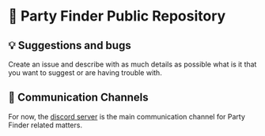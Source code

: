 # 🎉 Party Finder Public Repository

## 💡 Suggestions and bugs

Create an issue and describe with as much details as possible what is it that you want to suggest or are having trouble with.

## 💬 Communication Channels

For now, the [discord server](https://discord.gg/kC67JwCv94) is the main communication channel for Party Finder related matters.
